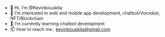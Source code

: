 - 👋 Hi, I’m @Kevinbouskila
- 👀 I’m interested in web and mobile app development, chatbot/Voicebot, NFT/Blockchain
- 🌱 I’m currently learning chatbot development
- 📫 How to reach me : kevinbouskila@gmail.com
